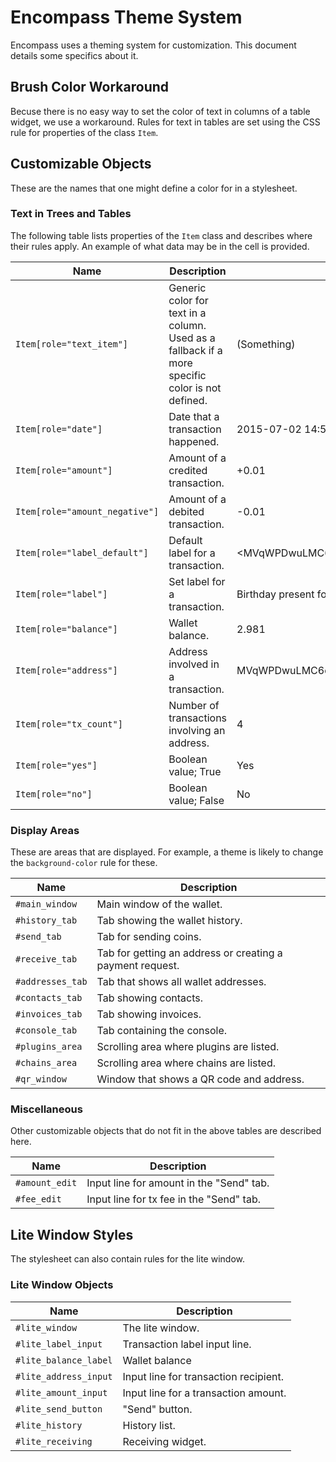 # Encompass Theme System

Encompass uses a theming system for customization. This document details
some specifics about it.

## Brush Color Workaround

Becuse there is no easy way to set the color of text in columns of a
table widget, we use a workaround. Rules for text in tables are set
using the CSS rule for properties of the class `Item`.

## Customizable Objects

These are the names that one might define a color for in a stylesheet.

### Text in Trees and Tables

The following table lists properties of the `Item` class and describes where their
rules apply. An example of what data may be in the cell is provided.

|Name                        |Description       |Example|
|----------------------------|------------------|-------|
|`Item[role="text_item"]`    |Generic color for text in a column. Used as a fallback if a more specific color is not defined.|(Something)|
|`Item[role="date"]`           |Date that a transaction happened.|2015-07-02 14:55|
|`Item[role="amount"]`         |Amount of a credited transaction.|+0.01|
|`Item[role="amount_negative"]`|Amount of a debited transaction.|-0.01|
|`Item[role="label_default"]`  |Default label for a transaction.|<MVqWPDwuLMC6qJnotrVTh5JP3etCCxuSpP|
|`Item[role="label"]`          |Set label for a transaction.   |Birthday present for Joe|
|`Item[role="balance"]`        |Wallet balance.                |2.981|
|`Item[role="address"]`        |Address involved in a transaction.|MVqWPDwuLMC6qJnotrVTh5JP3etCCxuSpP|
|`Item[role="tx_count"]`       |Number of transactions involving an address.|4|
|`Item[role="yes"]`            |Boolean value; True|Yes|
|`Item[role="no"]`             |Boolean value; False|No|


### Display Areas

These are areas that are displayed. For example, a theme is likely to change 
the `background-color` rule for these.

|Name           |Description|
|---------------|-----------|
|`#main_window`  |Main window of the wallet.|
|`#history_tab`  |Tab showing the wallet history.|
|`#send_tab`     |Tab for sending coins.|
|`#receive_tab`  |Tab for getting an address or creating a payment request.|
|`#addresses_tab`|Tab that shows all wallet addresses.|
|`#contacts_tab` |Tab showing contacts.|
|`#invoices_tab` |Tab showing invoices.|
|`#console_tab`  |Tab containing the console.|
|`#plugins_area` |Scrolling area where plugins are listed.|
|`#chains_area`  |Scrolling area where chains are listed.|
|`#qr_window`    |Window that shows a QR code and address.|

### Miscellaneous

Other customizable objects that do not fit in the above tables are described here.

|Name           |Description|
|---------------|-----------|
|`#amount_edit` |Input line for amount in the "Send" tab.|
|`#fee_edit`    |Input line for tx fee in the "Send" tab.|

## Lite Window Styles

The stylesheet can also contain rules for the lite window.

### Lite Window Objects

|Name                   |Description|
|-----------------------|-----------|
|`#lite_window`          |The lite window.|
|`#lite_label_input`     |Transaction label input line.|
|`#lite_balance_label`   |Wallet balance|
|`#lite_address_input`   |Input line for transaction recipient.|
|`#lite_amount_input`    |Input line for a transaction amount.|
|`#lite_send_button`     |"Send" button.|
|`#lite_history`         |History list.|
|`#lite_receiving`       |Receiving widget.|
